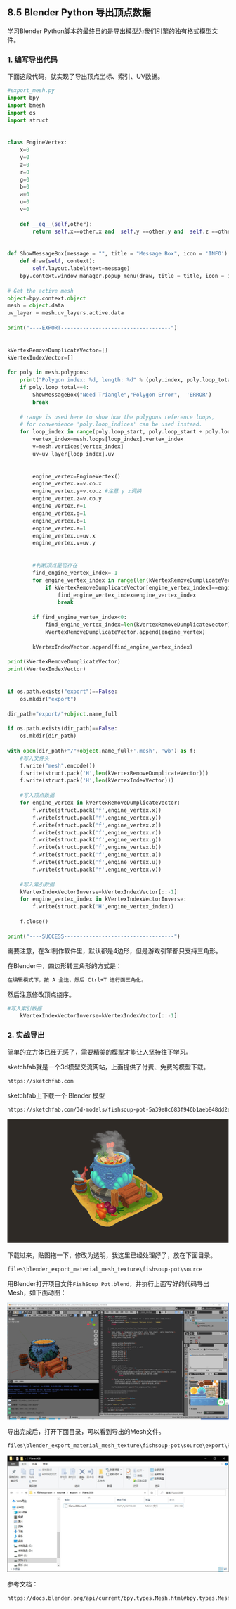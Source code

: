 ﻿## 8.5 Blender Python 导出顶点数据

学习Blender Python脚本的最终目的是导出模型为我们引擎的独有格式模型文件。

### 1. 编写导出代码

下面这段代码，就实现了导出顶点坐标、索引、UV数据。

```python
#export_mesh.py
import bpy
import bmesh
import os
import struct


class EngineVertex:
    x=0
    y=0
    z=0
    r=0
    g=0
    b=0
    a=0
    u=0
    v=0
    
    def __eq__(self,other):
        return self.x==other.x and  self.y ==other.y and  self.z ==other.z and  self.r ==other.r and  self. g==other.g and  self.b ==other.b and  self.a ==other.a and  self.u ==other.u and  self.v ==other.v


def ShowMessageBox(message = "", title = "Message Box", icon = 'INFO'):
    def draw(self, context):
        self.layout.label(text=message)
    bpy.context.window_manager.popup_menu(draw, title = title, icon = icon)

# Get the active mesh
object=bpy.context.object
mesh = object.data
uv_layer = mesh.uv_layers.active.data
    
print("----EXPORT-----------------------------------")


kVertexRemoveDumplicateVector=[]
kVertexIndexVector=[]

for poly in mesh.polygons:
    print("Polygon index: %d, length: %d" % (poly.index, poly.loop_total))
    if poly.loop_total==4:
        ShowMessageBox("Need Triangle","Polygon Error",  'ERROR')
        break
    
    # range is used here to show how the polygons reference loops,
    # for convenience 'poly.loop_indices' can be used instead.
    for loop_index in range(poly.loop_start, poly.loop_start + poly.loop_total):
        vertex_index=mesh.loops[loop_index].vertex_index
        v=mesh.vertices[vertex_index]
        uv=uv_layer[loop_index].uv

        
        engine_vertex=EngineVertex()
        engine_vertex.x=v.co.x
        engine_vertex.y=v.co.z #注意 y z调换
        engine_vertex.z=v.co.y
        engine_vertex.r=1
        engine_vertex.g=1
        engine_vertex.b=1
        engine_vertex.a=1
        engine_vertex.u=uv.x
        engine_vertex.v=uv.y
        
        
        #判断顶点是否存在
        find_engine_vertex_index=-1
        for engine_vertex_index in range(len(kVertexRemoveDumplicateVector)):
            if kVertexRemoveDumplicateVector[engine_vertex_index]==engine_vertex:
                find_engine_vertex_index=engine_vertex_index
                break
        
        if find_engine_vertex_index<0:
            find_engine_vertex_index=len(kVertexRemoveDumplicateVector)
            kVertexRemoveDumplicateVector.append(engine_vertex)
            
        kVertexIndexVector.append(find_engine_vertex_index)
        
print(kVertexRemoveDumplicateVector)
print(kVertexIndexVector)


if os.path.exists("export")==False:
    os.mkdir("export")
    
dir_path="export/"+object.name_full

if os.path.exists(dir_path)==False:
    os.mkdir(dir_path)
    
with open(dir_path+"/"+object.name_full+'.mesh', 'wb') as f:
    #写入文件头
    f.write("mesh".encode())
    f.write(struct.pack('H',len(kVertexRemoveDumplicateVector)))
    f.write(struct.pack('H',len(kVertexIndexVector)))
    
    #写入顶点数据
    for engine_vertex in kVertexRemoveDumplicateVector:
        f.write(struct.pack('f',engine_vertex.x))
        f.write(struct.pack('f',engine_vertex.y))
        f.write(struct.pack('f',engine_vertex.z))
        f.write(struct.pack('f',engine_vertex.r))
        f.write(struct.pack('f',engine_vertex.g))
        f.write(struct.pack('f',engine_vertex.b))
        f.write(struct.pack('f',engine_vertex.a))
        f.write(struct.pack('f',engine_vertex.u))
        f.write(struct.pack('f',engine_vertex.v))

    #写入索引数据
    kVertexIndexVectorInverse=kVertexIndexVector[::-1]
    for engine_vertex_index in kVertexIndexVectorInverse:
        f.write(struct.pack('H',engine_vertex_index))
    
    f.close()
    
print("----SUCCESS-----------------------------------")
```

需要注意，在3d制作软件里，默认都是4边形，但是游戏引擎都只支持三角形。

在Blender中，四边形转三角形的方式是：

```bash
在编辑模式下，按 A 全选，然后 Ctrl+T 进行面三角化。
```

然后注意修改顶点绕序。

```python
#写入索引数据
    kVertexIndexVectorInverse=kVertexIndexVector[::-1]
```

### 2. 实战导出

简单的立方体已经无感了，需要精美的模型才能让人坚持往下学习。

sketchfab就是一个3d模型交流网站，上面提供了付费、免费的模型下载。

```bash
https://sketchfab.com
```


sketchfab上下载一个 Blender 模型

```bash
https://sketchfab.com/3d-models/fishsoup-pot-5a39e8c683f946b1aeb848dd2e88deb8
```

![](../../imgs/6/blender_python_export_material_texture/download_beautiful_model_from_sketchfab.png)

下载过来，贴图拖一下，修改为透明，我这里已经处理好了，放在下面目录。

```bash
files\blender_export_material_mesh_texture\fishsoup-pot\source
```

用Blender打开项目文件`FishSoup_Pot.blend`，并执行上面写好的代码导出Mesh，如下面动图：

![](../../imgs/export_blender/export_mesh/export_mesh.gif)

导出完成后，打开下面目录，可以看到导出的Mesh文件。

```bash
files\blender_export_material_mesh_texture\fishsoup-pot\source\export\Plane.008
```

![](../../imgs/export_blender/export_mesh/export_mesh_success.jpg)



参考文档：

```bash
https://docs.blender.org/api/current/bpy.types.Mesh.html#bpy.types.Mesh.polygons
```